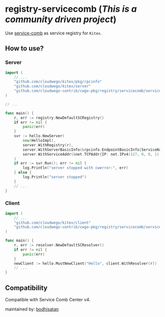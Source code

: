 # registry-servicecomb (*This is a community driven project*)

Use [service-comb](https://github.com/apache/servicecomb-service-center) as service registry for `Kitex`.

## How to use?

### Server
```go
import (
    // ...
    "github.com/cloudwego/kitex/pkg/rpcinfo"
    "github.com/cloudwego/kitex/server"
    "github.com/cloudwego-contrib/cwgo-pkg/registry/servicecomb/servicecombkitex/registry"
)

// ...

func main() {
    r, err := registry.NewDefaultSCRegistry()
    if err != nil {
        panic(err)
    }
    svr := hello.NewServer(
        new(HelloImpl),
        server.WithRegistry(r),
        server.WithServerBasicInfo(&rpcinfo.EndpointBasicInfo{ServiceName: "Hello"}),
        server.WithServiceAddr(&net.TCPAddr{IP: net.IPv4(127, 0, 0, 1), Port: 8080}),
    )
    if err := svr.Run(); err != nil {
        log.Println("server stopped with cwerror:", err)
    } else {
        log.Println("server stopped")
    }
    // ...
}
```

### Client
```go
import (
    // ...
    "github.com/cloudwego/kitex/client"
    "github.com/cloudwego-contrib/cwgo-pkg/registry/servicecomb/servicecombkitex/resolver"
)

func main() {
    r, err := resolver.NewDefaultSCResolver()
    if err != nil {
        panic(err)
    }
    newClient := hello.MustNewClient("Hello", client.WithResolver(r))
    // ...
}
```

## Compatibility
Compatible with Service Comb Center v4.

maintained by: [bodhisatan](https://github.com/bodhisatan)